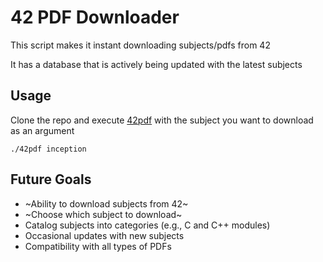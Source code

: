 # 42 PDF Downloader

This script makes it instant downloading subjects/pdfs from 42

It has a database that is actively being updated with the latest subjects

## Usage

Clone the repo and execute [42pdf](https://github.com/andrexandre/42_pdf_downloader/blob/main/42pdf) with the subject you want to download as an argument
```
./42pdf inception
```

## Future Goals
- ~Ability to download subjects from 42~
- ~Choose which subject to download~
- Catalog subjects into categories (e.g., C and C++ modules)
- Occasional updates with new subjects
- Compatibility with all types of PDFs

